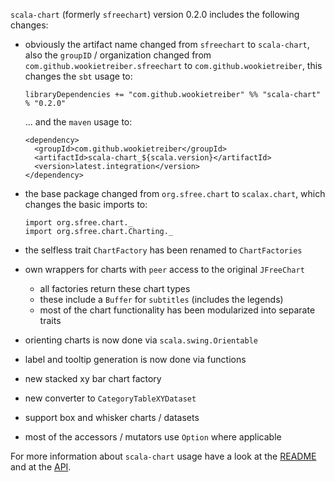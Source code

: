 `scala-chart` (formerly `sfreechart`) version 0.2.0 includes the following changes:

-   obviously the artifact name changed from `sfreechart` to `scala-chart`, also the `groupID` /
    organization changed from `com.github.wookietreiber.sfreechart` to `com.github.wookietreiber`,
    this changes the `sbt` usage to:

        libraryDependencies += "com.github.wookietreiber" %% "scala-chart" % "0.2.0"

    ... and the `maven` usage to:

        <dependency>
          <groupId>com.github.wookietreiber</groupId>
          <artifactId>scala-chart_${scala.version}</artifactId>
          <version>latest.integration</version>
        </dependency>

-   the base package changed from `org.sfree.chart` to `scalax.chart`, which changes the basic
    imports to:

        import org.sfree.chart._
        import org.sfree.chart.Charting._

-   the selfless trait `ChartFactory` has been renamed to `ChartFactories`

-   own wrappers for charts with `peer` access to the original `JFreeChart`
    -   all factories return these chart types
    -   these include a `Buffer` for `subtitles` (includes the legends)
    -   most of the chart functionality has been modularized into separate traits

-   orienting charts is now done via `scala.swing.Orientable`

-   label and tooltip generation is now done via functions

-   new stacked xy bar chart factory

-   new converter to `CategoryTableXYDataset`

-   support box and whisker charts / datasets

-   most of the accessors / mutators use `Option` where applicable


For more information about `scala-chart` usage have a look at the
[README](https://github.com/wookietreiber/scala-chart#readme) and at the
[API](http://wookietreiber.github.com/scala-chart/latest/api/index.html).
